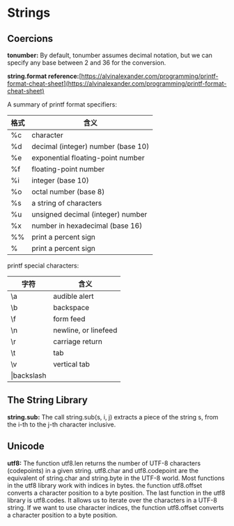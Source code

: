 # Strings #

## Coercions ##

**tonumber:** By default, tonumber assumes decimal notation, but we can specify any base between 2 and 36 for the conversion.

**string.format reference:**[https://alvinalexander.com/programming/printf-format-cheat-sheet](https://alvinalexander.com/programming/printf-format-cheat-sheet)

A summary of printf format specifiers:

|格式|含义|
|---|---|
|%c|character|
|%d|decimal (integer) number (base 10)|
|%e|exponential floating-point number|
|%f|floating-point number|
|%i|integer (base 10)|
|%o|octal number (base 8)|
|%s|a string of characters|
|%u|unsigned decimal (integer) number|
|%x|number in hexadecimal (base 16)|
|%%|print a percent sign|
|\%|print a percent sign|

printf special characters:

|字符|含义|
|---|---|
|\a|audible alert|
|\b|backspace|
|\f|form feed|
|\n|newline, or linefeed|
|\r|carriage return|
|\t|tab|
|\v|vertical tab|
|\\|backslash|

## The String Library ##

**string.sub:** The call string.sub(s, i, j) extracts a piece of the string s, from the i-th to the j-th character inclusive.

## Unicode ##

**utf8:** The function utf8.len returns the number of UTF-8 characters (codepoints) in a given string. utf8.char and utf8.codepoint are the equivalent of string.char and string.byte in the UTF-8 world. Most functions in the utf8 library work with indices in bytes. the function utf8.offset converts a character position to a byte position. The last function in the utf8 library is utf8.codes. It allows us to iterate over the characters in a UTF-8 string. If we want to use character indices, the function utf8.offset converts a character position to a byte position.
